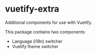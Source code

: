 # vuetify-extra
Additional components for use with Vuetify.

This package contains two components:

* Language (i18n) switcher
* Vuetify theme switcher